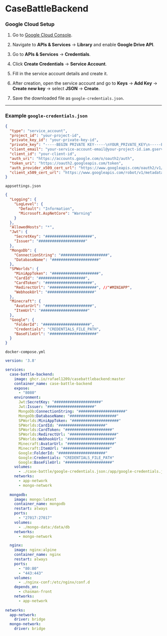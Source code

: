 # CaseBattleBackend

### Google Cloud Setup

1. Go to [Google Cloud Console](https://console.cloud.google.com).

2. Navigate to **APIs & Services** → **Library** and enable **Google Drive API**.

3. Go to **APIs & Services** → **Credentials**.

4. Click **Create Credentials** → **Service Account**.

5. Fill in the service account details and create it.

6. After creation, open the service account and go to **Keys** → **Add Key** → **Create new key** → select **JSON** → **Create**.

7. Save the downloaded file as `google-credentials.json`.

---

### Example `google-credentials.json`

```json
{
  "type": "service_account",
  "project_id": "your-project-id",
  "private_key_id": "your-private-key-id",
  "private_key": "-----BEGIN PRIVATE KEY-----\nYOUR_PRIVATE_KEY\n-----END PRIVATE KEY-----\n",
  "client_email": "your-service-account-email@your-project-id.iam.gserviceaccount.com",
  "client_id": "your-client-id",
  "auth_uri": "https://accounts.google.com/o/oauth2/auth",
  "token_uri": "https://oauth2.googleapis.com/token",
  "auth_provider_x509_cert_url": "https://www.googleapis.com/oauth2/v1/certs",
  "client_x509_cert_url": "https://www.googleapis.com/robot/v1/metadata/x509/your-service-account-email%40your-project-id.iam.gserviceaccount.com"
}
```

`appsettings.json`
```json
{
  "Logging": {
    "LogLevel": {
      "Default": "Information",
      "Microsoft.AspNetCore": "Warning"
    }
  },
  "AllowedHosts": "*",
  "Jwt": {
    "SecretKey": "#####################",
    "Issuer": "#####################"
  },
  "MongoDb": {
    "ConnectionString": "#####################",
    "DatabaseName": "#####################"
  },
  "SPWorlds": {
    "MiniAppToken": "#####################",
    "CardId": "#####################",
    "CardToken": "#####################",
    "RedirectUrl": "#####################", //"#MINIAPP",
    "WebhookUrl": "#####################"
  },
  "Minecraft": {
    "AvatarUrl": "#####################",
    "ItemUrl": "#####################"
  },
  "Google": {
    "FolderId": "#####################",
    "Credentials": "CREDENTIALS_FILE_PATH",
    "BaseFileUrl": "#####################"
  }
}
```

`docker-compose.yml`
```yml
version: '3.8'

services:
  case-battle-backend:
    image: ghcr.io/rafael1209/casebattlebackend:master
    container_name: case-battle-backend
    expose:
      - "8080"    
    environment:
      Jwt:SecretKey: "#####################"
      Jwt:Issuer: "#####################"
      MongoDb:ConnectionString: "#####################"
      MongoDb:DatabaseName: "#####################"
      SPWorlds:MiniAppToken: "#####################"
      SPWorlds:CardId: "#####################"
      SPWorlds:CardToken: "#####################"
      SPWorlds:RedirectUrl: "#####################"
      SPWorlds:WebhookUrl: "#####################"
      Minecraft:AvatarUrl: "#####################"
      Minecraft:ItemUrl: "#####################"
      Google:FolderId: "#####################"
      Google:Credentials: "CREDENTIALS_FILE_PATH"
      Google:BaseFileUrl: "#####################"
    volumes:
      - ./case-battle/google-credentials.json:/app/google-credentials.json:ro
    networks:
      - app-network
      - mongo-network
  
  mongodb:
    image: mongo:latest
    container_name: mongodb
    restart: always
    ports:
      - "27017:27017"
    volumes:
      - ./mongo-data:/data/db
    networks:
      - mongo-network

  nginx:
    image: nginx:alpine
    container_name: nginx
    restart: always
    ports:
      - "80:80"
      - "443:443"
    volumes:
      - ./nginx-conf:/etc/nginx/conf.d
    depends_on:
      - chasman-front
    networks:
      - app-network
      
networks:
  app-network:
    driver: bridge
  mongo-network:
    driver: bridge
```
